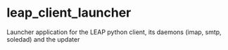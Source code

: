 leap_client_launcher
====================

Launcher application for the LEAP python client, its daemons (imap, smtp, soledad) and the updater